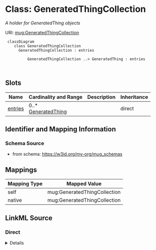 # Class: GeneratedThingCollection
_A holder for GeneratedThing objects_




URI: [mug:GeneratedThingCollection](https://w3id.org/caufieldjh-in-space/mug_schemas/GeneratedThingCollection)



```mermaid
 classDiagram
    class GeneratedThingCollection
      GeneratedThingCollection : entries
        
          GeneratedThingCollection ..> GeneratedThing : entries
        
      
```




<!-- no inheritance hierarchy -->


## Slots

| Name | Cardinality and Range | Description | Inheritance |
| ---  | --- | --- | --- |
| [entries](entries.md) | 0..* <br/> [GeneratedThing](GeneratedThing.md) |  | direct |









## Identifier and Mapping Information







### Schema Source


* from schema: https://w3id.org/my-org/mug_schemas





## Mappings

| Mapping Type | Mapped Value |
| ---  | ---  |
| self | mug:GeneratedThingCollection |
| native | mug:GeneratedThingCollection |





## LinkML Source

<!-- TODO: investigate https://stackoverflow.com/questions/37606292/how-to-create-tabbed-code-blocks-in-mkdocs-or-sphinx -->

### Direct

<details>
```yaml
name: GeneratedThingCollection
description: A holder for GeneratedThing objects
from_schema: https://w3id.org/my-org/mug_schemas
rank: 1000
attributes:
  entries:
    name: entries
    from_schema: https://w3id.org/my-org/mug_schemas
    rank: 1000
    multivalued: true
    range: GeneratedThing
    inlined: true
tree_root: true

```
</details>

### Induced

<details>
```yaml
name: GeneratedThingCollection
description: A holder for GeneratedThing objects
from_schema: https://w3id.org/my-org/mug_schemas
rank: 1000
attributes:
  entries:
    name: entries
    from_schema: https://w3id.org/my-org/mug_schemas
    rank: 1000
    multivalued: true
    alias: entries
    owner: GeneratedThingCollection
    domain_of:
    - GeneratedThingCollection
    range: GeneratedThing
    inlined: true
tree_root: true

```
</details>